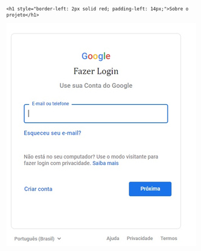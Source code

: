     <h1 style="border-left: 2px solid red; padding-left: 14px;">Sobre o projeto</h1>
 
<img src="img/page-google-img.jpg" alt="">

